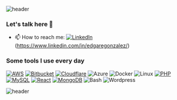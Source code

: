 ![header](https://capsule-render.vercel.app/api?type=waving&color=gradient&text=Hello%20There!&height=100&section=header&fontColor=fff)

### Let's talk here 💬
- 📫 How to reach me: [![LinkedIn](https://img.shields.io/badge/Linkedin-%230077B5.svg?logo=linkedin&logoColor=white)](#)(https://www.linkedin.com/in/edgaregonzalez/)
<!--
**pedrorpuertat/pedrorpuertat** is a ✨ _special_ ✨ repository because its `README.md` (this file) appears on your GitHub profile.

Here are some ideas to get you started:

- 🔭 I’m currently working on ...
- 🌱 I’m currently learning ...
- 👯 I’m looking to collaborate on ...
- 🤔 I’m looking for help with ...
- 💬 Ask me about ...
- 📫 How to reach me: ...
- 😄 Pronouns: ...
- ⚡ Fun fact: ...
-->
### Some tools I use every day

[![AWS](https://img.shields.io/badge/AWS-%23FF9900.svg?logo=amazon-web-services&logoColor=white)](#)
[![Bitbucket](https://img.shields.io/badge/Bitbucket-0052CC?logo=bitbucket&logoColor=fff)](#)
[![Cloudflare](https://img.shields.io/badge/Cloudflare-F38020?logo=Cloudflare&logoColor=white)](#)
![Azure](https://img.shields.io/badge/-Azure-0089D6?style=flat-square&logo=microsoft-azure&logoColor=white)
![Docker](https://img.shields.io/badge/-Docker-2496ED?style=flat-square&logo=docker&logoColor=white)
![Linux](https://img.shields.io/badge/-Linux-FCC624?style=flat-square&logo=linux&logoColor=white)
[![PHP](https://img.shields.io/badge/php-%23777BB4.svg?&logo=php&logoColor=white)](#)
[![MySQL](https://img.shields.io/badge/MySQL-4479A1?logo=mysql&logoColor=fff)](#)
[![React](https://img.shields.io/badge/React-%2320232a.svg?logo=react&logoColor=%2361DAFB)](#)
[![MongoDB](https://img.shields.io/badge/MongoDB-%234ea94b.svg?logo=mongodb&logoColor=white)](#)
![Bash](https://img.shields.io/badge/-Bash-4EAA25?style=flat-square&logo=gnu-bash&logoColor=white)
![Wordpress](https://img.shields.io/badge/-Node.js-339933?style=flat-square&logo=node.js&logoColor=white)

![header](https://capsule-render.vercel.app/api?type=waving&color=fff&height=100&section=footer)

